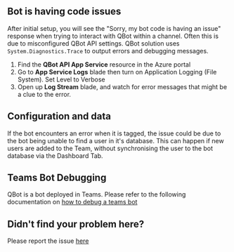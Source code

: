 ## Bot is having code issues
After initial setup, you will see the "Sorry, my bot code is having an issue" response when trying to interact with QBot within a channel.
Often this is due to misconfigured QBot API settings. QBot solution uses `System.Diagnostics.Trace` to output errors and debugging messages.

1. Find the **QBot API App Service** resource in the Azure portal
2. Go to **App Service Logs** blade then turn on Application Logging (File System). Set Level to Verbose
3. Open up **Log Stream** blade, and watch for error messages that might be a clue to the error.

## Configuration and data
If the bot encounters an error when it is tagged, the issue could be due to the bot being unable to find a user in it's database. This can happen if new users are added to the Team, without synchronising the user to the bot database via the Dashboard Tab.

## Teams Bot Debugging
QBot is a bot deployed in Teams. Please refer to the following documentation on [how to debug a teams bot]([https://docs.microsoft.com/en-us/microsoftteams/platform/bots/how-to/debug/locally-with-an-ide](https://docs.microsoft.com/en-us/microsoftteams/platform/bots/how-to/debug/locally-with-an-ide)) 

## Didn't find your problem here?
Please report the issue [here](https://github.com/unsw-edu-au/QBot/issues/new)